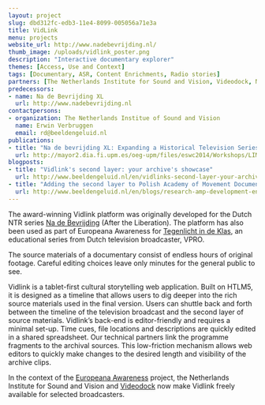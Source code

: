 ```yaml
---
layout: project
slug: dbd312fc-edb3-11e4-8099-005056a71e3a
title: VidLink
menu: projects
website_url: http://www.nadebevrijding.nl/
thumb_image: /uploads/vidlink_poster.png
description: "Interactive documentary explorer"
themes: [Access, Use and Context]
tags: [Documentary, ASR, Content Enrichments, Radio stories]
partners: [The Netherlands Institute for Sound and Vision, Videodock, NTR, Europeana]
predecessors: 
- name: Na de Bevrijding XL
  url: http://www.nadebevrijding.nl
contactpersons: 
- organization: The Netherlands Institue of Sound and Vision
  name: Erwin Verbruggen
  email: rd@beeldengeluid.nl
publications: 
- title: "Na de bevrijding XL: Expanding a Historical Television Series with Archival Sources"
  url: http://mayor2.dia.fi.upm.es/oeg-upm/files/eswc2014/Workshops/LIME2014/lime2014_submission_6.pdf
blogposts: 
- title: "Vidlink's second layer: your archive's showcase"
  url: http://www.beeldengeluid.nl/en/vidlinks-second-layer-your-archives-showcase
- title: "Adding the second layer to Polish Academy of Movement Documentary"
  url: http://www.beeldengeluid.nl/en/blogs/research-amp-development-en/201503/adding-second-layer-polish-academy-movement-documentary
---
```


The award-winning Vidlink platform was originally developed for the Dutch NTR series [Na de Bevrijding](http://www.nadebevrijding.nl/) (After the Liberation). The platform has also been used as part of Europeana Awareness for [Tegenlicht in de Klas](http://www.tegenlichtindeklas.nl/), an educational series from Dutch television broadcaster, VPRO.

The source materials of a documentary consist of endless hours of original footage. Careful editing choices leave only minutes for the general public to see. 

Vidlink is a tablet-first cultural storytelling web application. Built on HTLM5, it is designed as a timeline that allows users to dig deeper into the rich source materials used in the final version. Users can shuttle back and forth between the timeline of the television broadcast and the second layer of source materials. Vidlink’s back-end is editor-friendly and requires a minimal set-up. Time cues, file locations and descriptions are quickly edited in a shared spreadsheet. Our technical partners link the programme fragments to the archival sources. This low-friction mechanism allows web editors to quickly make changes to the desired length and visibility of the archive clips.

In the context of the [Europeana Awareness](http://pro.europeana.eu/web/europeana-awareness) project, the Netherlands Institute for Sound and Vision and [Videodock](http://videodock.com/) now make Vidlink freely available for selected broadcasters.
